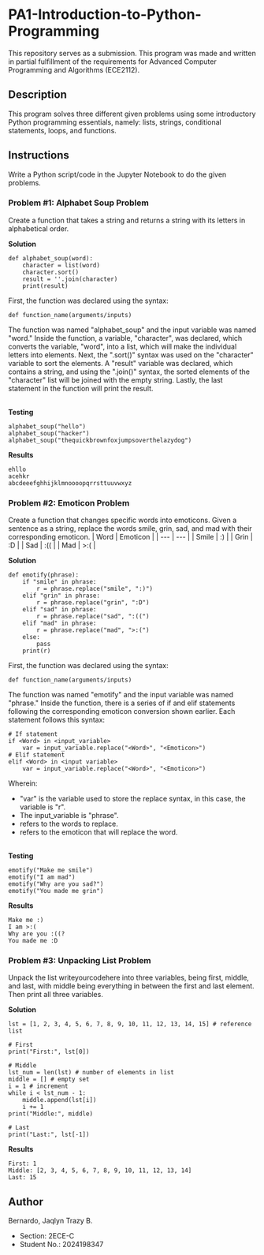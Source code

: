 # PA1-Introduction-to-Python-Programming
This repository serves as a submission. This program was made and written in partial fulfillment of the requirements for Advanced Computer Programming and Algorithms (ECE2112).

## Description
This program solves three different given problems using some introductory Python programming essentials, namely: lists, strings, conditional statements, loops, and functions.

## Instructions
Write a Python script/code in the Jupyter Notebook to do the given problems.

### Problem #1: Alphabet Soup Problem
Create a function that takes a string and returns a string with its letters in alphabetical order.

**Solution**
```
def alphabet_soup(word):
    character = list(word)
    character.sort()
    result = ''.join(character)
    print(result)
```

First, the function was declared using the syntax:
```
def function_name(arguments/inputs)
```

The function was named "alphabet_soup" and the input variable was named "word." Inside the function, a variable, "character", was declared, which converts the variable, "word", into a list, which will make the individual letters into elements. Next, the ".sort()" syntax was used on the "character" variable to sort the elements. A "result" variable was declared, which contains a string, and using the ".join()" syntax, the sorted elements of the "character" list will be joined with the empty string. Lastly, the last statement in the function will print the result.

<br> **Testing**
```
alphabet_soup("hello")
alphabet_soup("hacker")
alphabet_soup("thequickbrownfoxjumpsoverthelazydog")
```
**Results**
```
ehllo
acehkr
abcdeeefghhijklmnoooopqrrsttuuvwxyz
```

### Problem #2: Emoticon Problem
Create a function that changes specific words into emoticons. Given a sentence
as a string, replace the words smile, grin, sad, and mad with their corresponding emoticon.
| Word | Emoticon |
| --- | --- |
| Smile | :) |
| Grin | :D |
| Sad | :(( |
| Mad | >:( |

**Solution**
```
def emotify(phrase):
    if "smile" in phrase:
        r = phrase.replace("smile", ":)")
    elif "grin" in phrase:
        r = phrase.replace("grin", ":D")
    elif "sad" in phrase:
        r = phrase.replace("sad", ":((")
    elif "mad" in phrase:
        r = phrase.replace("mad", ">:(")
    else: 
        pass
    print(r)
```

First, the function was declared using the syntax:
```
def function_name(arguments/inputs)
```
The function was named "emotify" and the input variable was named "phrase." Inside the function, there is a series of if and elif statements following the corresponding emoticon conversion shown earlier. Each statement follows this syntax:
```
# If statement
if <Word> in <input_variable>
    var = input_variable.replace("<Word>", "<Emoticon>")
# Elif statement
elif <Word> in <input variable>
    var = input_variable.replace("<Word>", "<Emoticon>")
```
Wherein:
* "var" is the variable used to store the replace syntax, in this case, the variable is "r".
* The input_variable is "phrase".
* <Word> refers to the words to replace.
* <Emoticon> refers to the emoticon that will replace the word.




<br> **Testing**
```
emotify("Make me smile")
emotify("I am mad")
emotify("Why are you sad?")
emotify("You made me grin")
```
**Results**
```
Make me :)
I am >:(
Why are you :((?
You made me :D
```



### Problem #3: Unpacking List Problem
Unpack the list writeyourcodehere into three variables, being first, middle, and last, with middle being everything in between the first and last element. Then print all three variables.

**Solution**
```
lst = [1, 2, 3, 4, 5, 6, 7, 8, 9, 10, 11, 12, 13, 14, 15] # reference list

# First
print("First:", lst[0])

# Middle
lst_num = len(lst) # number of elements in list
middle = [] # empty set
i = 1 # increment
while i < lst_num - 1:
    middle.append(lst[i])
    i += 1
print("Middle:", middle)

# Last
print("Last:", lst[-1])
```

**Results**
```
First: 1
Middle: [2, 3, 4, 5, 6, 7, 8, 9, 10, 11, 12, 13, 14]
Last: 15
```

## Author
Bernardo, Jaqlyn Trazy B.
* Section: 2ECE-C
* Student No.: 2024198347

